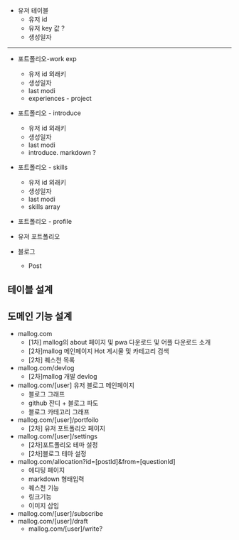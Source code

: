 


- 유저 테이블 
	- 유저 id
	- 유저 key 값 ?
	- 생성일자
---
- 포트폴리오-work exp
	- 유저 id 외래키 
	- 생성일자
	- last modi 
	- experiences - project
- 포트폴리오 - introduce
	- 유저 id 외래키 
	- 생성일자
	- last modi 
	- introduce. markdown ?
- 포트폴리오 - skills 
	- 유저 id 외래키
	- 생성일자
	- last modi 
	- skills array 
- 포트폴리오 - profile 
	

- 유저 포트폴리오 
- 블로그 
	- Post 

## 테이블 설계 

## 도메인 기능 설계
- mallog.com
	- [1차] mallog의 about 페이지 및 pwa 다운로드 및 어플 다운로드 소개 
	- [2차]mallog 메인페이지 Hot 게시물 및 카테고리 검색 
	- [2차] 퀘스천 목록
- mallog.com/devlog
	- [2차]mallog 개발 devlog
- mallog.com/[user]
  유저 블로그 메인페이지
	- 블로그 그래프
	- github 잔디 + 블로그 파도
	- 블로그 카테고리 그래프 
- mallog.com/[user]/portfoilo
	- [2차] 유저 포트폴리오 페이지 
- mallog.com/[user]/settings
	- [2차]포트폴리오 테마 설정
	- [2차]블로그 테마 설정 
- mallog.com/allocation?id=[postId]&from=[questionId]
	- 에디팅 페이지 
	- markdown 형태입력 
	- 퀘스천 기능
	- 링크기능
	- 이미지 삽입 
- mallog.com/[user]/subscribe 
- mallog.com/[user]/draft
	- mallog.com/[user]/write?